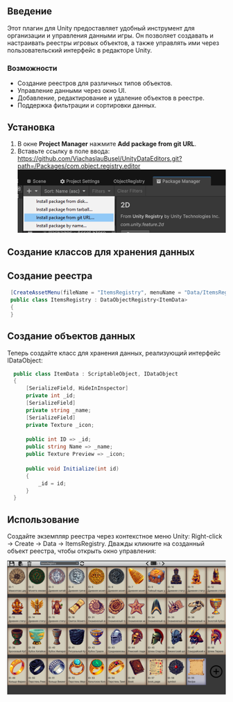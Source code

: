 ## Введение

Этот плагин для Unity предоставляет удобный инструмент для организации и управления данными игры. Он позволяет создавать и настраивать реестры игровых объектов, а также управлять ими через пользовательский интерфейс в редакторе Unity.

### Возможности
- Создание реестров для различных типов объектов.
- Управление данными через окно UI.
- Добавление, редактирование и удаление объектов в реестре.
- Поддержка фильтрации и сортировки данных.

## Установка

1. В окне **Project Manager** нажмите **Add package from git URL**.  
2. Вставьте ссылку в поле ввода: https://github.com/ViachaslauBusel/UnityDataEditors.git?path=/Packages/com.object.registry.editor
![Screenshot of my project](docs/images/package_manager.png)

## Создание классов для хранения данных

## Создание реестра
```csharp
 [CreateAssetMenu(fileName = "ItemsRegistry", menuName = "Data/ItemsRegistry")]
 public class ItemsRegistry : DataObjectRegistry<ItemData>
 {
 }
```
 
## Создание объектов данных
Теперь создайте класс для хранения данных, реализующий интерфейс IDataObject:
```csharp
  public class ItemData : ScriptableObject, IDataObject
  {
      [SerializeField, HideInInspector]
      private int _id;
      [SerializeField]
      private string _name;
      [SerializeField]
      private Texture _icon;

      public int ID => _id;
      public string Name => _name;
      public Texture Preview => _icon;

      public void Initialize(int id)
      {
          _id = id;
      }
  }
```

## Использование

Создайте экземпляр реестра через контекстное меню Unity:
Right-click → Create → Data → ItemsRegistry.
Дважды кликните на созданный объект реестра, чтобы открыть окно управления:

![Screenshot of my project](docs/images/window.png)
